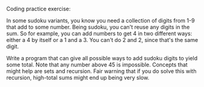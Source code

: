 Coding practice exercise:

In some sudoku variants, you know you need a collection of digits from 1-9
that add to some number. Being sudoku, you can't reuse any digits in the sum.
So for example, you can add numbers to get 4 in two different ways: either a 4
by itself or a 1 and a 3. You can't do 2 and 2, since that's the same digit.

Write a program that can give all possible ways to add sudoku digits to yield
some total. Note that any number above 45 is impossible. Concepts that might
help are sets and recursion. Fair warning that if you do solve this with
recursion, high-total sums might end up being very slow.
